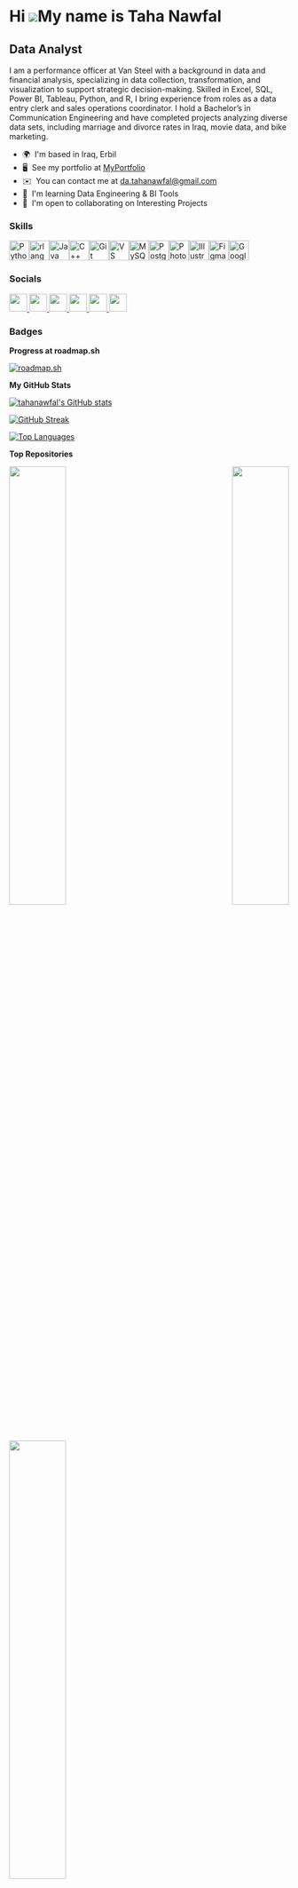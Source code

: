 Hi ![](https://user-images.githubusercontent.com/18350557/176309783-0785949b-9127-417c-8b55-ab5a4333674e.gif)My name is Taha Nawfal
===================================================================================================================================

Data Analyst
------------

I am a performance officer at Van Steel with a background in data and financial analysis, specializing in data collection, transformation, and visualization to support strategic decision-making. Skilled in Excel, SQL, Power BI, Tableau, Python, and R, I bring experience from roles as a data entry clerk and sales operations coordinator. I hold a Bachelor’s in Communication Engineering and have completed projects analyzing diverse data sets, including marriage and divorce rates in Iraq, movie data, and bike marketing.

* 🌍  I'm based in Iraq, Erbil
* 🖥️  See my portfolio at [MyPortfolio](http://tahanawfal.carrd.co/)
* ✉️  You can contact me at [da.tahanawfal@gmail.com](mailto:da.tahanawfal@gmail.com)
* 🧠  I'm learning Data Engineering & BI Tools
* 🤝  I'm open to collaborating on Interesting Projects

### Skills


<p align="left">
<a href="https://www.python.org/" target="_blank" rel="noreferrer"><img src="https://raw.githubusercontent.com/danielcranney/readme-generator/main/public/icons/skills/python-colored.svg" width="36" height="36" alt="Python" /></a><a href="https://www.r-project.org/" target="_blank" rel="noreferrer"><img src="https://raw.githubusercontent.com/danielcranney/readme-generator/main/public/icons/skills/rlang-colored.svg" width="36" height="36" alt="rlang" /></a><a href="https://www.oracle.com/java/" target="_blank" rel="noreferrer"><img src="https://raw.githubusercontent.com/danielcranney/readme-generator/main/public/icons/skills/java-colored.svg" width="36" height="36" alt="Java" /></a><a href="https://docs.microsoft.com/en-us/cpp/?view=msvc-170" target="_blank" rel="noreferrer"><img src="https://raw.githubusercontent.com/danielcranney/readme-generator/main/public/icons/skills/cplusplus-colored.svg" width="36" height="36" alt="C++" /></a><a href="https://git-scm.com/" target="_blank" rel="noreferrer"><img src="https://raw.githubusercontent.com/danielcranney/readme-generator/main/public/icons/skills/git-colored.svg" width="36" height="36" alt="Git" /></a><a href="https://code.visualstudio.com/" target="_blank" rel="noreferrer"><img src="https://raw.githubusercontent.com/danielcranney/readme-generator/main/public/icons/skills/visualstudiocode.svg" width="36" height="36" alt="VS Code" /></a><a href="https://www.mysql.com/" target="_blank" rel="noreferrer"><img src="https://raw.githubusercontent.com/danielcranney/readme-generator/main/public/icons/skills/mysql-colored.svg" width="36" height="36" alt="MySQL" /></a><a href="https://www.postgresql.org/" target="_blank" rel="noreferrer"><img src="https://raw.githubusercontent.com/danielcranney/readme-generator/main/public/icons/skills/postgresql-colored.svg" width="36" height="36" alt="PostgreSQL" /></a><a href="https://www.adobe.com/uk/products/photoshop.html" target="_blank" rel="noreferrer"><img src="https://raw.githubusercontent.com/danielcranney/readme-generator/main/public/icons/skills/photoshop-colored-dark.svg" width="36" height="36" alt="Photoshop" /></a><a href="https://www.adobe.com/uk/products/illustrator.html" target="_blank" rel="noreferrer"><img src="https://raw.githubusercontent.com/danielcranney/readme-generator/main/public/icons/skills/illustrator-colored-dark.svg" width="36" height="36" alt="Illustrator" /></a><a href="https://www.figma.com/" target="_blank" rel="noreferrer"><img src="https://raw.githubusercontent.com/danielcranney/readme-generator/main/public/icons/skills/figma-colored.svg" width="36" height="36" alt="Figma" /></a><a href="https://cloud.google.com/" target="_blank" rel="noreferrer"><img src="https://raw.githubusercontent.com/danielcranney/readme-generator/main/public/icons/skills/googlecloud-colored.svg" width="36" height="36" alt="Google Cloud" /></a>
</p>


### Socials

<p align="left"> <a href="https://discord.com/users/tahanawfal" target="_blank" rel="noreferrer"> <picture> <source media="(prefers-color-scheme: dark)" srcset="https://raw.githubusercontent.com/danielcranney/readme-generator/main/public/icons/socials/discord-dark.svg" /> <source media="(prefers-color-scheme: light)" srcset="https://raw.githubusercontent.com/danielcranney/readme-generator/main/public/icons/socials/discord.svg" /> <img src="https://raw.githubusercontent.com/danielcranney/readme-generator/main/public/icons/socials/discord.svg" width="32" height="32" /> </picture> </a> <a href="https://www.github.com/tahanawfal" target="_blank" rel="noreferrer"> <picture> <source media="(prefers-color-scheme: dark)" srcset="https://raw.githubusercontent.com/danielcranney/readme-generator/main/public/icons/socials/github-dark.svg" /> <source media="(prefers-color-scheme: light)" srcset="https://raw.githubusercontent.com/danielcranney/readme-generator/main/public/icons/socials/github.svg" /> <img src="https://raw.githubusercontent.com/danielcranney/readme-generator/main/public/icons/socials/github.svg" width="32" height="32" /> </picture> </a> <a href="https://www.linkedin.com/in/tahanawfal" target="_blank" rel="noreferrer"> <picture> <source media="(prefers-color-scheme: dark)" srcset="https://raw.githubusercontent.com/danielcranney/readme-generator/main/public/icons/socials/linkedin-dark.svg" /> <source media="(prefers-color-scheme: light)" srcset="https://raw.githubusercontent.com/danielcranney/readme-generator/main/public/icons/socials/linkedin.svg" /> <img src="https://raw.githubusercontent.com/danielcranney/readme-generator/main/public/icons/socials/linkedin.svg" width="32" height="32" /> </picture> </a> <a href="http://www.medium.com/tahanawfal" target="_blank" rel="noreferrer"> <picture> <source media="(prefers-color-scheme: dark)" srcset="https://raw.githubusercontent.com/danielcranney/readme-generator/main/public/icons/socials/medium-dark.svg" /> <source media="(prefers-color-scheme: light)" srcset="https://raw.githubusercontent.com/danielcranney/readme-generator/main/public/icons/socials/medium.svg" /> <img src="https://raw.githubusercontent.com/danielcranney/readme-generator/main/public/icons/socials/medium.svg" width="32" height="32" /> </picture> </a> <a href="https://www.stackoverflow.com/users/10916536/taha-nawfal" target="_blank" rel="noreferrer"> <picture> <source media="(prefers-color-scheme: dark)" srcset="https://raw.githubusercontent.com/danielcranney/readme-generator/main/public/icons/socials/stackoverflow-dark.svg" /> <source media="(prefers-color-scheme: light)" srcset="https://raw.githubusercontent.com/danielcranney/readme-generator/main/public/icons/socials/stackoverflow.svg" /> <img src="https://raw.githubusercontent.com/danielcranney/readme-generator/main/public/icons/socials/stackoverflow.svg" width="32" height="32" /> </picture> </a> <a href="https://www.x.com/tahanawfal_" target="_blank" rel="noreferrer"> <picture> <source media="(prefers-color-scheme: dark)" srcset="https://raw.githubusercontent.com/danielcranney/readme-generator/main/public/icons/socials/twitter-dark.svg" /> <source media="(prefers-color-scheme: light)" srcset="https://raw.githubusercontent.com/danielcranney/readme-generator/main/public/icons/socials/twitter.svg" /> <img src="https://raw.githubusercontent.com/danielcranney/readme-generator/main/public/icons/socials/twitter.svg" width="32" height="32" /> </picture> </a></p>

### Badges

<b>Progress at roadmap.sh </b>

[![roadmap.sh](https://roadmap.sh/card/wide/650f50f4d5295d7a813bced4?variant=dark)](https://roadmap.sh)

<b>My GitHub Stats</b>

[<a href="http://www.github.com/tahanawfal"><img src="https://github-readme-stats.vercel.app/api?username=tahanawfal&show_icons=true&count_private=true&title_color=ffffff&text_color=0891b2&icon_color=ffffff&bg_color=1c1917&hide_border=false" alt="tahanawfal's GitHub stats" /></a>](https://camo.githubusercontent.com/8d831096bcddd291f29f2fbb913f74a50b66f2d5483a99a93448769cab5ce27a/68747470733a2f2f6769746875622d726561646d652d73746174732e76657263656c2e6170702f6170692f3f757365726e616d653d616e7572616768617a72612673686f775f69636f6e733d74727565267469746c655f636f6c6f723d6666662669636f6e5f636f6c6f723d37396666393726746578745f636f6c6f723d3966396639662662675f636f6c6f723d313531353135)

[![GitHub Streak](https://github-readme-streak-stats.herokuapp.com?user=tahanawfal&theme=dark&date_format=j%20M%5B%20Y%5D&mode=weekly&ring=0891B2&fire=0891B2&currStreakLabel=0891B2&sideLabels=0891B2)](https://git.io/streak-stats)

<a href="https://github.com/tahanawfal" align="left"><img src="https://github-readme-stats.vercel.app/api/top-langs/?username=tahanawfal&langs_count=10&title_color=ffffff&text_color=0891b2&icon_color=ffffff&bg_color=1c1917&hide_border=false&locale=en&custom_title=Top%20%Languages" alt="Top Languages" /></a>

<b>Top Repositories</b>

<div width="100%" align="center"><a href="https://github.com/tahanawfal/Marriage-and-Divorce-in-Iraq" align="left"><img align="left" width="45%" src="https://github-readme-stats.vercel.app/api/pin/?username=tahanawfal&repo=Marriage-and-Divorce-in-Iraq&title_color=ffffff&text_color=0891b2&icon_color=ffffff&bg_color=1c1917&hide_border=false&locale=en" /></a>
  <a href="https://github.com/tahanawfal/Data_Analytics_Project" align="right"><img align="right" width="45%" src="https://github-readme-stats.vercel.app/api/pin/?username=tahanawfal&repo=Data_Analytics_Project&title_color=ffffff&text_color=0891b2&icon_color=ffffff&bg_color=1c1917&hide_border=false&locale=en" /></a></div><br /><br /><br /><br /><br /><br /><br />

<br /><br /><br /><br /><br />

<div width="100%" align="center"><a href="https://github.com/tahanawfal/Cyclistic-bike-share" align="left"><img align="left" width="45%" src="https://github-readme-stats.vercel.app/api/pin/?username=tahanawfal&repo=Cyclistic-bike-share&title_color=ffffff&text_color=0891b2&icon_color=ffffff&bg_color=1c1917&hide_border=false&locale=en" /></a></div>
